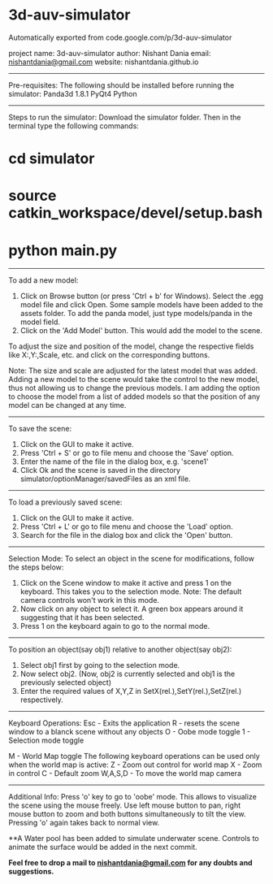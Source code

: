 # 3d-auv-simulator
Automatically exported from code.google.com/p/3d-auv-simulator

project name: 3d-auv-simulator
author: Nishant Dania
email: nishantdania@gmail.com
website: nishantdania.github.io

******************************
Pre-requisites:
The following should be installed before running the simulator:
Panda3d 1.8.1
PyQt4
Python

******************************
Steps to run the simulator:
Download the simulator folder. Then in the terminal type the following commands:

# cd simulator
# source catkin_workspace/devel/setup.bash
# python main.py

******************************
To add a new model:
1. Click on Browse button (or press 'Ctrl + b' for Windows). Select the .egg model file and click Open. Some sample models have been added to the assets folder. To add the panda model, just type models/panda in the model field.
2. Click on the 'Add Model' button. This would add the model to the scene.

To adjust the size and position of the model, change the respective fields like X:,Y:,Scale, etc. and click on the corresponding buttons. 

Note: The size and scale are adjusted for the latest model that was added. Adding a new model to the scene would take the control to the new model, thus not allowing us to change the previous models.
I am adding the option to choose the model from a list of added models so that the position of any model can be changed at any time.

******************************
To save the scene:
1. Click on the GUI to make it active.
2. Press 'Ctrl + S' or go to file menu and choose the 'Save' option.
3. Enter the name of the file in the dialog box, e.g. 'scene1'
4. Click Ok and the scene is saved in the directory simulator/optionManager/savedFiles as an xml file.

******************************
To load a previously saved scene:
1. Click on the GUI to make it active.
2. Press 'Ctrl + L' or go to file menu and choose the 'Load' option.
3. Search for the file in the dialog box and click the 'Open' button. 

******************************
Selection Mode:
To select an object in the scene for modifications, follow the steps below:
1. Click on the Scene window to make it active and press 1 on the keyboard. This takes you to the selection mode.
Note: The default camera controls won't work in this mode.
2. Now click on any object to select it. A green box appears around it suggesting that it has been selected.
3. Press 1 on the keyboard again to go to the normal mode.

******************************
To position an object(say obj1) relative to another object(say obj2):
1. Select obj1 first by going to the selection mode.
2. Now select obj2. (Now, obj2 is currently selected and obj1 is the previously selected object)
3. Enter the required values of X,Y,Z in SetX(rel.),SetY(rel.),SetZ(rel.) respectively. 

******************************
Keyboard Operations:
Esc - Exits the application
R - resets the scene window to a blanck scene without any objects
O - Oobe mode toggle
1 - Selection mode toggle

M - World Map toggle
The following keyboard operations can be used only when the world map is active:
Z - Zoom out control for world map
X - Zoom in control
C - Default zoom
W,A,S,D - To move the world map camera

******************************
Additional Info:
Press 'o' key to go to 'oobe' mode. This allows to visualize the scene using the mouse freely. Use left mouse button to pan, right mouse button to zoom and both buttons simultaneously to tilt the view.
Pressing 'o' again takes back to normal view.

**A Water pool has been added to simulate underwater scene. Controls to animate the surface would be added in the next commit.

**Feel free to drop a mail to nishantdania@gmail.com for any doubts and suggestions.**
